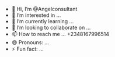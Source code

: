 - 👋 Hi, I’m @Angelconsultant
- 👀 I’m interested in ...
- 🌱 I’m currently learning ...
- 💞️ I’m looking to collaborate on ...
- 📫 How to reach me ... +2348167996514
- 😄 Pronouns: ...
- ⚡ Fun fact: ...

<!---
Angelconsultant/Angelconsultant is a ✨ special ✨ repository because its `README.md` (this file) appears on your GitHub profile.
You can click the Preview link to take a look at your changes.
--->
